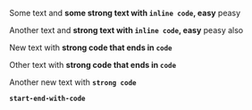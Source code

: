 Some text and **some strong text with `inline code`, easy** peasy

Another text and __strong text with ``inline code``, easy__ peasy also

New text with **strong code that ends in `code`**

Other text with __strong code that ends in ``code``__

Another new text with **`strong code`**

**`start-end-with-code`**
